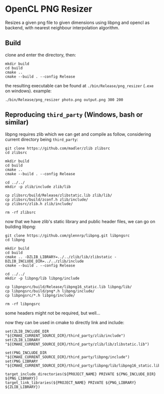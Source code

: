 # OpenCL PNG Resizer

Resizes a given png file to given dimensions using libpng and opencl as backend, with nearest neighbour interpolation algorithm.

## Build

clone and enter the directory, then:
```
mkdir build
cd build
cmake ..
cmake --build . --config Release
```

the resulting executable can be found at `./bin/Release/png_resizer` (`.exe` on windows).
example:
```
./bin/Release/png_resizer photo.png output.png 300 200
```

## Reproducing `third_party` (Windows, bash or similar)

libpng requires zlib which we can get and compile as follow, considering current directory being `third_party`:
```
git clone https://github.com/madler/zlib zlibsrc
cd zlibsrc

mkdir build
cd build
cmake ..
cmake --build . --config Release

cd ../../
mkdir -p zlib/include zlib/lib

cp zlibsrc/build/Release/zlibstatic.lib zlib/lib/
cp zlibsrc/build/zconf.h zlib/include/
cp zlibsrc/zlib.h zlib/include/

rm -rf zlibsrc
```

now that we have zlib's static library and public header files, we can go on building libpng:
```
git clone https://github.com/glennrp/libpng.git libpngsrc
cd libpng

mkdir build
cd build
cmake .. -DZLIB_LIBRARY=../../zlib/lib/zlibstatic -DZLIB_INCLUDE_DIR=../../zlib/include
cmake --build . --config Release

cd ../../
mkdir -p libpng/lib libpng/include

cp libpngsrc/build/Release/libpng16_static.lib libpng/lib/
cp libpngsrc/build/png*.h libpng/include/
cp libpngsrc/*.h libpng/include/

rm -rf libpngsrc
```
some headers might not be required, but well...

now they can be used in cmake to directly link and include:
```
set(ZLIB_INCLUDE_DIR "${CMAKE_CURRENT_SOURCE_DIR}/third_party/zlib/include")
set(ZLIB_LIBRARY "${CMAKE_CURRENT_SOURCE_DIR}/third_party/zlib/lib/zlibstatic.lib")

set(PNG_INCLUDE_DIR "${CMAKE_CURRENT_SOURCE_DIR}/third_party/libpng/include")
set(PNG_LIBRARY "${CMAKE_CURRENT_SOURCE_DIR}/third_party/libpng/lib/libpng16_static.lib")

target_include_directories(${PROJECT_NAME} PRIVATE ${PNG_INCLUDE_DIR} ${PNG_LIBRARY})
target_link_libraries(${PROJECT_NAME} PRIVATE ${PNG_LIBRARY} ${ZLIB_LIBRARY})
```
